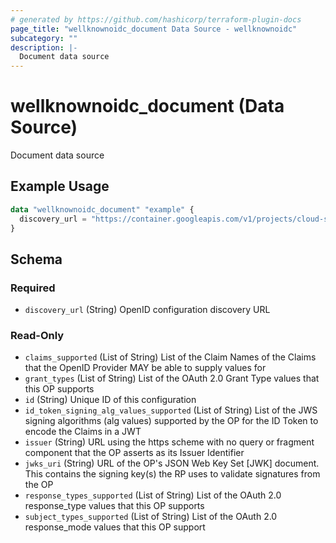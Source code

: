 ```yaml
---
# generated by https://github.com/hashicorp/terraform-plugin-docs
page_title: "wellknownoidc_document Data Source - wellknownoidc"
subcategory: ""
description: |-
  Document data source
---
```


# wellknownoidc_document (Data Source)

Document data source

## Example Usage

```terraform
data "wellknownoidc_document" "example" {
  discovery_url = "https://container.googleapis.com/v1/projects/cloud-services-i2jm/locations/europe-west4/clusters/gcp-gke-cnp-cloudservices2"
}
```

<!-- schema generated by tfplugindocs -->
## Schema

### Required

- `discovery_url` (String) OpenID configuration discovery URL

### Read-Only

- `claims_supported` (List of String) List of the Claim Names of the Claims that the OpenID Provider MAY be able to supply values for
- `grant_types` (List of String) List of the OAuth 2.0 Grant Type values that this OP supports
- `id` (String) Unique ID of this configuration
- `id_token_signing_alg_values_supported` (List of String) List of the JWS signing algorithms (alg values) supported by the OP for the ID Token to encode the Claims in a JWT
- `issuer` (String) URL using the https scheme with no query or fragment component that the OP asserts as its Issuer Identifier
- `jwks_uri` (String) URL of the OP's JSON Web Key Set [JWK] document. This contains the signing key(s) the RP uses to validate signatures from the OP
- `response_types_supported` (List of String) List of the OAuth 2.0 response_type values that this OP supports
- `subject_types_supported` (List of String) List of the OAuth 2.0 response_mode values that this OP support
